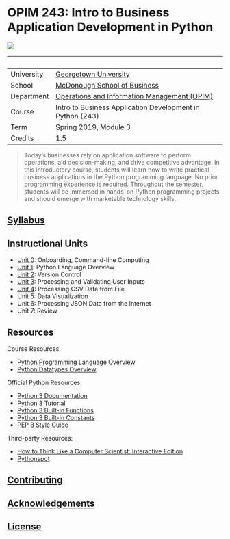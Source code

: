 # OPIM 243: Intro to Business Application Development in Python

![](https://www.perforce.com/sites/default/files/image/2018-08/image-blog-enterprises-investing-python%20(2).jpg)

&nbsp; | &nbsp;
--- | ---
University | [Georgetown University](https://www.georgetown.edu/)
School | [McDonough School of Business](https://msb.georgetown.edu/)
Department | [Operations and Information Management (OPIM)](https://msb.georgetown.edu/opim)
Course | Intro to Business Application Development in Python (243)
Term | Spring 2019, Module 3
Credits | 1.5

> Today’s businesses rely on application software to perform operations, aid decision-making, and drive competitive advantage. In this introductory course, students will learn how to write practical business applications in the Python programming language. No prior programming experience is required. Throughout the semester, students will be immersed in hands-on Python programming projects and should emerge with marketable technology skills.

## [Syllabus](/SYLLABUS.pdf)

## Instructional Units

  + [Unit 0](/units/unit-0.md): Onboarding, Command-line Computing
  + [Unit 1](/units/unit-1.md): Python Language Overview
  + [Unit 2](/units/unit-2.md): Version Control
  + [Unit 3](/units/unit-3.md): Processing and Validating User Inputs
  + [Unit 4](/units/unit-4.md): Processing CSV Data from File
  + Unit 5: Data Visualization
  + Unit 6: Processing JSON Data from the Internet
  + Unit 7: Review

## Resources

Course Resources:

  + [Python Programming Language Overview](/notes/python/README.md)
  + [Python Datatypes Overview](/notes/python/datatypes/README.md)

Official Python Resources:

  + [Python 3 Documentation](https://docs.python.org/3/reference/index.html)
  + [Python 3 Tutorial](https://docs.python.org/3/tutorial/index.html)
  + [Python 3 Built-in Functions](https://docs.python.org/3/library/functions.html)
  + [Python 3 Built-in Constants](https://docs.python.org/3/library/constants.html)
  + [PEP 8 Style Guide](https://www.python.org/dev/peps/pep-0008/)

Third-party Resources:

  + [How to Think Like a Computer Scientist: Interactive Edition](http://interactivepython.org/runestone/static/thinkcspy/index.html)
  + [Pythonspot](https://pythonspot.com/beginner/)

## [Contributing](/CONTRIBUTING.md)

## [Acknowledgements](/CREDITS.md)

## [License](/LICENSE.md)
